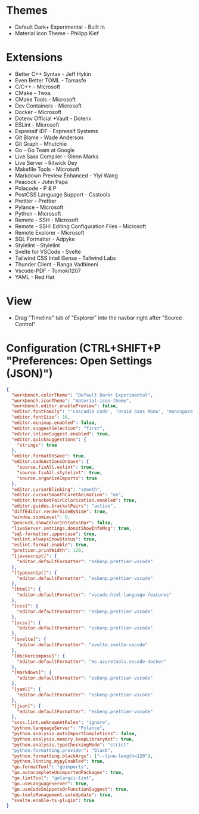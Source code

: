 # Themes

- Default Dark+ Experimental - Built In
- Material Icon Theme - Philipp Kief

# Extensions

- Better C++ Syntax - Jeff Hykin
- Even Better TOML - Tamasfe
- C/C++ - Microsoft
- CMake - Twxs
- CMake Tools - Microsoft
- Dev Containers - Microsoft
- Docker - Microsoft
- Dotenv Official +Vault - Dotenv
- ESLint - Microsoft
- Espressif IDF - Espressif Systems
- Git Blame - Wade Anderson
- Git Graph - Mhutchie
- Go - Go Team at Google
- Live Sass Compiler - Glenn Marks
- Live Server - Ritwick Dey
- Makefile Tools - Microsoft
- Markdown Preview Enhanced - Yiyi Wang
- Peacock - John Papa
- Polacode - P & P
- PostCSS Language Support - Csstools
- Prettier - Prettier
- Pylance - Microsoft
- Python - Microsoft
- Remote - SSH - Microsoft
- Remote - SSH: Editing Configuration Files - Microsoft
- Remote Explorer - Microsoft
- SQL Formatter - Adpyke
- Stylelint - Stylelint
- Svelte for VSCode - Svelte
- Tailwind CSS IntelliSense - Tailwind Labs
- Thunder Client - Ranga Vadhineni
- Vscode-PDF - Tomoki1207
- YAML - Red Hat

# View

- Drag "Timeline" tab of "Explorer" into the navbar right after "Source Control"

# Configuration (CTRL+SHIFT+P "Preferences: Open Settings (JSON)")

```json
{
  "workbench.colorTheme": "Default Dark+ Experimental",
  "workbench.iconTheme": "material-icon-theme",
  "workbench.editor.enablePreview": false,
  "editor.fontFamily": "'Cascadia Code', 'Droid Sans Mono', 'monospace', monospace, 'Droid Sans Fallback'", // "editor.fontFamily": "Menlo, Monaco, 'Courier New', monospace",
  "editor.fontSize": 16,
  "editor.minimap.enabled": false,
  "editor.suggestSelection": "first",
  "editor.inlineSuggest.enabled": true,
  "editor.quickSuggestions": {
    "strings": true
  },
  "editor.formatOnSave": true,
  "editor.codeActionsOnSave": {
    "source.fixAll.eslint": true,
    "source.fixAll.stylelint": true,
    "source.organizeImports": true
  },
  "editor.cursorBlinking": "smooth",
  "editor.cursorSmoothCaretAnimation": "on",
  "editor.bracketPairColorization.enabled": true,
  "editor.guides.bracketPairs": "active",
  "diffEditor.renderSideBySide": true,
  "window.zoomLevel": 0,
  "peacock.showColorInStatusBar": false,
  "liveServer.settings.donotShowInfoMsg": true,
  "sql-formatter.uppercase": true,
  "eslint.alwaysShowStatus": true,
  "eslint.format.enable": true,
  "prettier.printWidth": 120,
  "[javascript]": {
    "editor.defaultFormatter": "esbenp.prettier-vscode"
  },
  "[typescript]": {
    "editor.defaultFormatter": "esbenp.prettier-vscode"
  },
  "[html]": {
    "editor.defaultFormatter": "vscode.html-language-features"
  },
  "[css]": {
    "editor.defaultFormatter": "esbenp.prettier-vscode"
  },
  "[scss]": {
    "editor.defaultFormatter": "esbenp.prettier-vscode"
  },
  "[svelte]": {
    "editor.defaultFormatter": "svelte.svelte-vscode"
  },
  "[dockercompose]": {
    "editor.defaultFormatter": "ms-azuretools.vscode-docker"
  },
  "[markdown]": {
    "editor.defaultFormatter": "esbenp.prettier-vscode"
  },
  "[yaml]": {
    "editor.defaultFormatter": "esbenp.prettier-vscode"
  },
  "[json]": {
    "editor.defaultFormatter": "esbenp.prettier-vscode"
  },
  "scss.lint.unknownAtRules": "ignore",
  "python.languageServer": "Pylance",
  "python.analysis.autoImportCompletions": false,
  "python.analysis.memory.keepLibraryAst": true,
  "python.analysis.typeCheckingMode": "strict"
  "python.formatting.provider": "black",
  "python.formatting.blackArgs": ["--line-length=120"],
  "python.linting.mypyEnabled": true,
  "go.formatTool": "goimports",
  "go.autocompleteUnimportedPackages": true,
  "go.lintTool": "golangci-lint",
  "go.useLanguageServer": true,
  "go.useCodeSnippetsOnFunctionSuggest": true,
  "go.toolsManagement.autoUpdate": true,
  "svelte.enable-ts-plugin": true
}
```
